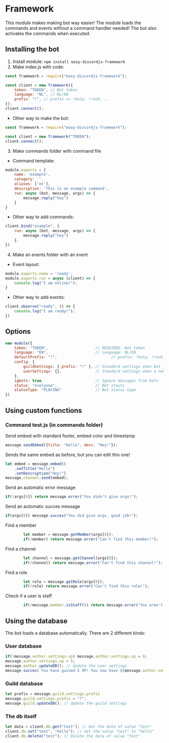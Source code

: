 # Framework

This module makes making bot way easier! The module loads the commands and events without a command handler needed!
The bot also activates the commands when executed.

## Installing the bot
1. Install module: `npm install easy-discordjs-framework`
2. Make index.js with code: 
```javascript
const framework = require("easy-discordjs-framework");

const client = new framework({
    token: "TOKEN", // Bot token
    language: "NL", // NL/EN
    prefix: "!", // prefix => !help, !rank, ..
});
client.connect();
```
* Other way to make the bot:
```javascript
const framework = require("easy-discordjs-framework");

const client = new framework("TOKEN");
client.connect();
```
3. Make commands folder with command file

* Command template:
```javascript
module.exports = {
    name: 'example',
    category: '',
    aliases: ['ex'],
    description: 'This is an example command',
    run: async (bot, message, args) => {
        message.reply("hey")
    }
}
```
* Other way to add commands:
```js
client.bind("example", {
    run: async (bot, message, args) => {
        message.reply("hey")
    },
})
```

4. Make an events folder with an event

* Event layout:
```javascript
module.exports.name = 'ready';
module.exports.run = async (client) => {
    console.log("I am online!");
}
```
* Other way to add events:
```js
client.observe("ready", () => {
    console.log("I am ready!");
})
```
## Options
```javascript
new module({
    token: "TOKEN",                     // REQUIRED. Bot token
    language: "EN",                     // Language: NL/EN
    defaultPrefix: "!",                        // prefix: !help, !rank, ..
    config: {
        guildSettings: { prefix: "!" }, // Standard settings when bot joins a new guild
        userSettings: {},               // Standard settings when a new user uses the bot
    },
    igbots: true,                       // Ignore messages from bots
    status: "everyone",                 // Bot stauts
    statusType: "PLAYING"               // Bot status type
})
```
<!-- 
| Option        | Type    | Default| Note   |
| :-----------: |:-------:| :--------:| :-----:|
| token         | string  | (none)    | The secret bot token |
| language      | string  | "EN"      | Languages: EN/NL |
| defaultPrefix | string  | "!"       | The prefix used for commands: !help |
| igbots        | boolean | true      | Can bots execute commands? |
| status        | string  | (none)    | The status message for the bot|
| statusType    | string  |"WATCHING" | The status type for the bot: "WATCHING, PLAYING, LISTENING"|
 -->

## Using custom functions
### Command test.js (in commands folder)


Send embed with standard footer, embed color and timestamp
```javascript
message.sendEmbed({title: "Hello", desc: "Hey!"});
```

Sends the same embed as before, but you can edit this one!
```javascript
let embed = message.embed()
    .setTitle("Hello")
    .setDescription("Hey!")
message.channel.send(embed);
```

Send an automatic error message
```javascript
if(!args[0]) return message.error("You didn't give args!");
```
Send an automatic succes message
```javascript
if(args[0]) message.succes("You did give args, good job!");
```

Find a member
```javascript
        let member = message.getMember(args[0]);
        if(!member) return message.error("Can't find this member!");
```
Find a channel
```javascript
        let channel = message.getChannel(args[0]);
        if(!channel) return message.error("Can't find this channel!");
```
Find a role
```javascript
        let role = message.getRole(args[0]);
        if(!role) return message.error("Can't find this role!");
```
Check if a user is staff
```javascript
        if(!message.member.isStaff()) return message.error("You aren't staff!"); // Same with isMod and isAdmin
```
## Using the database
The bot loads a database automatically. There are 2 different kinds:

### User database
```javascript
if(!message.author.settings.xp) message.author.settings.xp = 0;
message.author.settings.xp + 5;
message.author.updateDB(); // Update the user settings
message.succes(`You have gained 5 XP! You now have ${message.author.settings.xp} xp!`)
```

### Guild database
```javascript
let prefix = message.guild.settings.prefix
message.guild.settings.prefix = "?";
message.guild.updateDB(); // Update the guild settings
```

### The db itself
```javascript
let data = client.db.get("test"); // Get the data of value "test"
client.db.set("test", "hello"); // Set the value "test" to "hello"
client.db.delete("test"); // Delete the data of value "test"
```